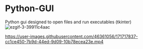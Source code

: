 # Python-GUI
Python gui designed to open files and run executables (tkinter)
![ezgif-3-39911c4aac](https://user-images.githubusercontent.com/46361056/171717572-a57bbe8a-62d4-4320-bc8d-ca22e11cb76f.gif)


https://user-images.githubusercontent.com/46361056/171717837-cc1ce450-7b9d-44ed-9d09-10b78ecea23e.mp4

